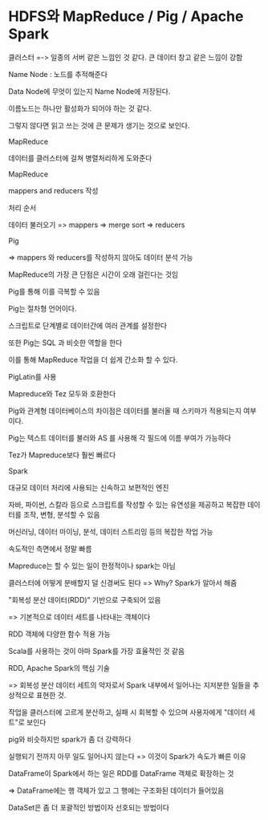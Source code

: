 # HDFS와 MapReduce / Pig / Apache Spark



클러스터 =-> 일종의 서버 같은 느낌인 것 같다. 큰 데이터 창고 같은 느낌이 강함



Name Node : 노드를 추적해준다

Data Node에 무엇이 있는지 Name Node에 저장된다.



이름노드는 하나만 활성화가 되어야 하는 것 같다.

그렇지 않다면 읽고 쓰는 것에 큰 문제가 생기는 것으로 보인다.





MapReduce

데이터를 클러스터에 걸쳐 병렬처리하게 도와준다



MapReduce 

mappers and reducers 작성

처리 순서

데이터 불러오기 => mappers => merge sort => reducers



Pig

=> mappers 와 reducers를 작성하지 않아도 데이터 분석 가능

MapReduce의 가장 큰 단점은 시간이 오래 걸린다는 것임

Pig를 통해 이를 극복할 수 있음

Pig는 절차형 언어이다.

스크립트로 단계별로 데이터간에 여러 관계를 설정한다

또한 Pig는 SQL 과 비슷한 역할을 한다

이를 통해 MapReduce 작업을 더 쉽게 간소화 할 수 있다.



PigLatin를 사용

Mapreduce와 Tez 모두와 호환한다



Pig와 관계형 데이터베이스의 차이점은 데이터를 불러올 때 스키마가 적용되는지 여부이다.

Pig는 텍스트 데이터를 불러와 AS 를 사용해 각 필드에 이름 부여가 가능하다



Tez가 Mapreduce보다 훨씬 빠르다





Spark

대규모 데이터 처리에 사용되는 신속하고 보편적인 엔진

 자바, 파이썬, 스칼라 등으로 스크립트를 작성할 수 있는 유연성을 제공하고 복잡한 데이터를 조작, 변형, 분석할 수 있음

머신러닝, 데이터 마이닝, 분석, 데이터 스트리밍 등의 복잡한 작업 가능

속도적인 측면에서 정말 빠름

Mapreduce는 할 수 있는 일이 한정적이나 spark는 아님

클러스터에 어떻게 분배할지 덜 신경써도 된다 => Why? Spark가 알아서 해줌



"회복성 분산 데이터(RDD)" 기반으로 구축되어 있음

=> 기본적으로 데이터 세트를 나타내는 객체이다

RDD 객체에 다양한 함수 적용 가능



Scala를 사용하는 것이 아마 Spark를 가장 효율적인 것 같음



RDD, Apache Spark의 핵심 기술

=> 회복성 분산 데이터 세트의 약자로서 Spark 내부에서 일어나는 지저분한 일들을 추상적으로 표현한 것.

작업을 클러스터에 고르게 분산하고, 실패 시 회복할 수 있으며 사용자에게 "데이터 세트"로 보인다



 pig와 비슷하지만 spark가 좀 더 강력하다

실행되기 전까지 아무 일도 일어나지 않는다 => 이것이 Spark가 속도가 빠른 이유



DataFrame이 Spark에서 하는 일은 RDD를 DataFrame 객체로 확장하는 것

=> DataFrame에는 행 객체가 있고 그 행에는 구조화된 데이터가 들어있음



DataSet은 좀 더 포괄적인 방법이자 선호되는 방법이다



